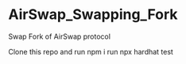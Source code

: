 # AirSwap_Swapping_Fork
Swap Fork of AirSwap protocol

Clone this repo and run npm i
run npx hardhat test
